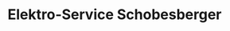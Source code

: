 ---
title: "Elektro-Service Schobesberger"
url: /regau/elektro-service-schobesberger/
shop: Elektronik
---